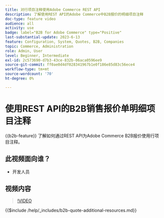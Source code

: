 ```yaml
---
title: 对行项目注释使用Adobe Commerce REST API
description: 了解使用REST API的Adobe Commerce中B2B报价的明细项目注释
doc-type: feature video
audience: all
activity: use
badge: label="B2B for Adobe Commerce" type="Positive"
last-substantial-update: 2023-6-13
feature: Configuration, System, Quotes, B2B, Companies
topic: Commerce, Administration
role: Admin, User
level: Beginner, Intermediate
exl-id: 2c573690-d7b3-43ce-832b-06aca0596ee9
source-git-commit: ff0ae0d4df028341967b1e0f186e85d83c56ece4
workflow-type: tm+mt
source-wordcount: '70'
ht-degree: 0%

---
```


# 使用REST API的B2B销售报价单明细项目注释

{{b2b-feature}}
了解如何通过REST API为Adobe Commerce B2B报价使用行项目注释。

## 此视频面向谁？

- 开发人员

## 视频内容

>[!VIDEO](https://video.tv.adobe.com/v/3420418?learn=on)

{{$include /help/_includes/b2b-quote-additional-resources.md}}
